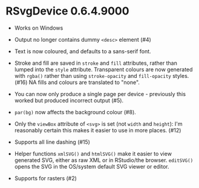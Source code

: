 # RSvgDevice 0.6.4.9000

* Works on Windows

* Output no longer contains dummy `<desc>` element (#4)

* Text is now coloured, and defaults to a sans-serif font.

* Stroke and fill are saved in `stroke` and `fill` attributes, rather than
  lumped into the `style` attribute. Transparent colours are now generated with
  `rgba()` rather than using `stroke-opacity` and `fill-opacity` styles. (#16)
  NA fills and colours are translated to "none".

* You can now only produce a single page per device - previously this worked
  but produced incorrect output (#5).

* `par(bg)` now affects the background colour (#8).

* Only the `viewBox` attribute of `<svg>` is set (not `width` and `height`):
  I'm reasonably certain this makes it easier to use in more places. (#12)

* Supports all line dashing (#15)

* Helper functions `xmlSVG()` and `htmlSVG()` make it easier to view generated
  SVG, either as raw XML or in RStudio/the browser. `editSVG()` opens the SVG
  in the OS/system default SVG viewer or editor.

* Supports for rasters (#2)
